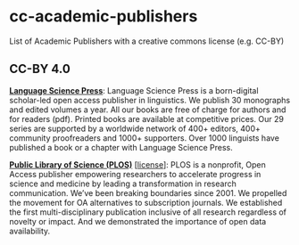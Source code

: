 # cc-academic-publishers
List of Academic Publishers with a creative commons license (e.g. CC-BY)

## CC-BY 4.0

**[Language Science Press](https://langsci-press.org/)**: Language Science Press is a born-digital scholar-led open access publisher in linguistics. We publish 30 monographs and edited volumes a year. All our books are free of charge for authors and for readers (pdf). Printed books are available at competitive prices. Our 29 series are supported by a worldwide network of 400+ editors, 400+ community proofreaders and 1000+ supporters. Over 1000 linguists have published a book or a chapter with Language Science Press.

**[Public Library of Science (PLOS)](https://journals.plos.org/plosone/s/licenses-and-copyright)** [[license](https://journals.plos.org/plosone/s/licenses-and-copyright)]: PLOS is a nonprofit, Open Access publisher empowering researchers to accelerate progress in science and medicine by leading a transformation in research communication. We’ve been breaking boundaries since 2001. We propelled the movement for OA alternatives to subscription journals. We established the first multi-disciplinary publication inclusive of all research regardless of novelty or impact. And we demonstrated the importance of open data availability.


